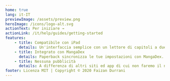 ```yaml
---
home: true
lang: it-IT
previewImage: /assets/preview.png
heroImage: /icons/logo-alt.svg
actionText: Per iniziare →
actionLink: /it/help/guides/getting-started
features:
    - title: Compatibile con iPad
      details: Un'interfaccia semplice con un lettore di capitoli a due pagine per iPad. (iPadOS 13.4+)
    - title: Integrato con MangaDex
      details: Paperback sincronizza le tue impostazioni con MangaDex.
    - title: Nessuna pubblicità
      details: A differenza di altri siti ed app di cui non faremo il nome, la nostra è un'esperienza del tutto priva di pubblicità.
footer: Licenza MIT | Copyright © 2020 Faizan Durrani
---
```

